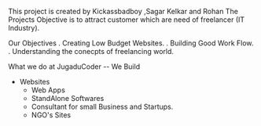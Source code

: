 This project is created by Kickassbadboy ,Sagar Kelkar and Rohan 
The Projects Objective is to attract customer which are need of freelancer (IT Industry).

Our Objectives
 . Creating Low Budget Websites.
 . Building Good Work Flow. 
 . Understanding the conecpts of freelancing world.
 
 
 What we do at JugaduCoder 
 -- We Build 
  - Websites
	- Web Apps
	- StandAlone Softwares
	- Consultant for small Business and Startups.
	- NGO's Sites
	
